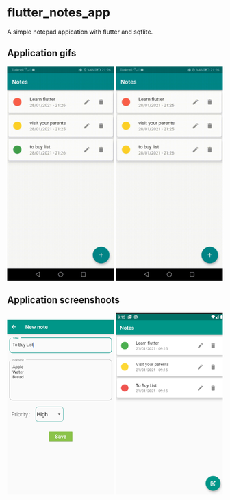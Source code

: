 # flutter_notes_app

A simple notepad appication with flutter and sqflite.

## Application gifs
<img src="images/edit.gif" width="250">   <img src="images/delete.gif" width="250">

## Application screenshoots
<img src="images/add_note_page.bmp" width="250">   <img src="/images/note_list_page.bmp" width="250">


